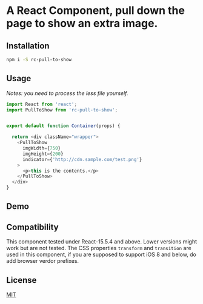 # A React Component, pull down the page to show an extra image.

## Installation
```bash
npm i -S rc-pull-to-show
```

## Usage
*Notes: you need to process the less file yourself.*
```javascript
import React from 'react';
import PullToShow from 'rc-pull-to-show';


export default function Container(props) {

  return <div className="wrapper">
    <PullToShow
      imgWidth={750}
      imgHeight={200}
      indicator={'http://cdn.sample.com/test.png'}
    >
      <p>this is the contents.</p>
    </PullToShow>
  </div>
}

```

## Demo

## Compatibility
This component tested under React-15.5.4 and above. Lower versions might work but are not tested.
The CSS properties `transform` and `transition` are used in this component,
if you are supposed to support iOS 8 and below, do add browser verdor prefixes.

## License
[MIT](http://opensource.org/licenses/MIT)

